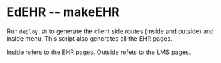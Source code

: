# EdEHR -- makeEHR

Run ```deploy.sh``` to generate the client side routes (inside and outside) and inside menu. This script also generates all the EHR pages.

Inside refers to the EHR pages.
Outside refets to the LMS pages.

